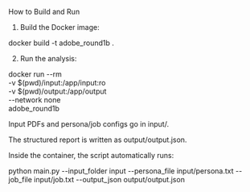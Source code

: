 How to Build and Run

1. Build the Docker image:

docker build -t adobe_round1b .


2. Run the analysis:

docker run --rm \
  -v $(pwd)/input:/app/input:ro \
  -v $(pwd)/output:/app/output \
  --network none \
  adobe_round1b


Input PDFs and persona/job configs go in input/.

The structured report is written as output/output.json.


Inside the container, the script automatically runs:

python main.py --input_folder input --persona_file input/persona.txt --job_file input/job.txt --output_json output/output.json